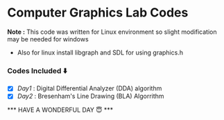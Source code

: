 # Computer Graphics Lab Codes
**Note :** This code was written for Linux environment so slight modification may be needed for windows
- Also for linux install libgraph and SDL for using graphics.h 


### Codes Included ⬇️
- [X] *Day1* : Digital Differential Analyzer (DDA) algorithm
- [X] *Day2* : Bresenham's Line Drawing (BLA) Algorrithm  

*** HAVE A WONDERFUL DAY 😇 ***